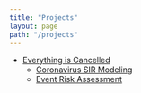 ```yaml
---
title: "Projects"
layout: page
path: "/projects"
---
```


- [Everything is Cancelled](http://shauncar.land/projects/everythings-cancelled)
    - [Coronavirus SIR Modeling](http://shauncar.land/projects/everythings-cancelled/coronavirus-sir-modeling)
    - [Event Risk Assessment](https://shauncar.land/projects/everythings-cancelled/event-risk-assessment)